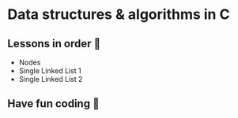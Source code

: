 # Data structures & algorithms in C

## Lessons in order 📕 

- Nodes
- Single Linked List 1
- Single Linked List 2

## Have fun coding 🚀